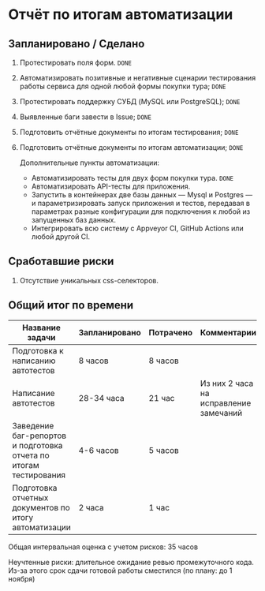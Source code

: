 # Отчёт по итогам автоматизации

## Запланировано / Сделано

1. Протестировать поля форм. `DONE`
2. Автоматизировать позитивные и негативные сценарии тестирования работы сервиса для одной любой формы покупки тура; `DONE`
3. Протестировать поддержку СУБД (MySQL или PostgreSQL); `DONE`
4. Выявленные баги завести в Issue; `DONE`
5. Подготовить отчётные документы по итогам тестирования; `DONE`
6. Подготовить отчётные документы по итогам автоматизации; `DONE`
   
   Дополнительные пункты автоматизации:
   * Автоматизировать тесты для двух форм покупки тура. `DONE`
   * Автоматизировать API-тесты для приложения.
   * Запустить в контейнерах две базы данных — Mysql и Postgres — и параметризировать запуск приложения и тестов, передавая в параметрах разные конфигурации для подключения к любой из запущенных баз данных.
   * Интегрировать всю систему с Appveyor CI, GitHub Actions или любой другой CI.

## Сработавшие риски
1. Отсутствие уникальных css-селекторов.

## Общий итог по времени

 | Название задачи                                                 | Запланировано | Потрачено |Комментарии                            |
 |-----------------------------------------------------------------|---------------|-----------|---------------------------------------|
 |Подготовка к написанию автотестов                                |8 часов        |8 часов    |                                       |
 |Написание автотестов                                             |28-34 часа     |21 час     | Из них 2 часа на исправление замечаний|
 |Заведение баг-репортов и подготовка отчета по итогам тестирования|4-6 часов      |5 часов    |                                       |
 |Подготовка отчетных документов по итогу автоматизации            |2 часа         |1 час      |                                       |

Общая интервальная оценка с учетом рисков: 35 часов

Неучтенные риски: длительное ожидание ревью промежуточного кода. Из-за этого срок сдачи готовой работы сместился (по плану: до 1 ноября)

